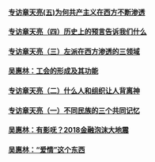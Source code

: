 #### [专访章天亮(五)为何共产主义在西方不断渗透](../pages/nsc423/n10083620.md?t=10180751)
#### [专访章天亮（四）历史上的预言告诉我们什么](../pages/nsc423/n10083606.md?t=10180751)
#### [专访章天亮（三）左派在西方渗透的三领域](../pages/nsc423/n10081115.md?t=10180751)
#### [吴惠林：工会的形成及其功能](../pages/nsc423/n10080633.md?t=10180751)
#### [专访章天亮（二）什么人和组织让人背离神](../pages/nsc423/n10076637.md?t=10180751)
#### [专访章天亮（一）不同民族的三个共同记忆](../pages/nsc423/n10074188.md?t=10180751)
#### [吴惠林：有影呒？2018金融泡沫大地震](../pages/nsc423/n10040534.md?t=10180751)
#### [吴惠林：“爱情”这个东西](../pages/nsc423/n10019423.md?t=10180751)
